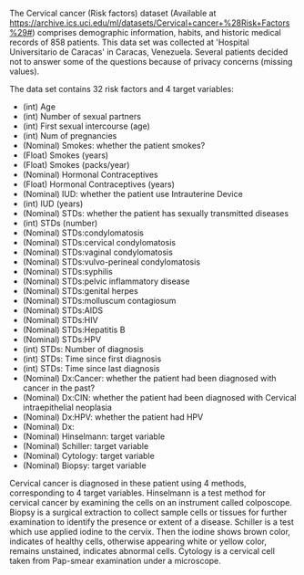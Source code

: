 The Cervical cancer (Risk factors) dataset (Available at https://archive.ics.uci.edu/ml/datasets/Cervical+cancer+%28Risk+Factors%29#) comprises demographic information, habits, and historic medical records of 858 patients. This data set was collected at 'Hospital Universitario de Caracas' in Caracas, Venezuela. Several patients decided not to answer some of the questions because of privacy concerns (missing values).

The data set contains 32 risk factors and 4 target variables:

- (int) Age
- (int) Number of sexual partners
- (int) First sexual intercourse (age)
- (int) Num of pregnancies
- (Nominal) Smokes: whether the patient smokes?
- (Float) Smokes (years)
- (Float) Smokes (packs/year)
- (Nominal) Hormonal Contraceptives
- (Float) Hormonal Contraceptives (years)
- (Nominal) IUD: whether the patient use Intrauterine Device
- (int) IUD (years)
- (Nominal) STDs: whether the patient has sexually transmitted diseases
- (int) STDs (number)
- (Nominal) STDs:condylomatosis
- (Nominal) STDs:cervical condylomatosis
- (Nominal) STDs:vaginal condylomatosis
- (Nominal) STDs:vulvo-perineal condylomatosis
- (Nominal) STDs:syphilis
- (Nominal) STDs:pelvic inflammatory disease
- (Nominal) STDs:genital herpes
- (Nominal) STDs:molluscum contagiosum
- (Nominal) STDs:AIDS
- (Nominal) STDs:HIV
- (Nominal) STDs:Hepatitis B
- (Nominal) STDs:HPV
- (int) STDs: Number of diagnosis
- (int) STDs: Time since first diagnosis
- (int) STDs: Time since last diagnosis
- (Nominal) Dx:Cancer: whether the patient had been diagnosed with cancer in the past?
- (Nominal) Dx:CIN: whether the patient had been diagnosed with Cervical intraepithelial neoplasia
- (Nominal) Dx:HPV: whether the patient had HPV
- (Nominal) Dx:
- (Nominal) Hinselmann: target variable
- (Nominal) Schiller: target variable
- (Nominal) Cytology: target variable
- (Nominal) Biopsy: target variable

Cervical cancer is diagnosed in these patient using 4 methods, corresponding to 4 target variables. Hinselmann is a test method for cervical cancer by examining the cells on an instrument called colposcope. Biopsy is a surgical extraction to collect sample cells or tissues for further examination to identify the presence or extent of a disease. Schiller is a test which use applied iodine to the cervix. Then the iodine shows brown color, indicates of healthy cells, otherwise appearing white or yellow color, remains unstained, indicates abnormal cells. Cytology is a cervical cell taken from Pap-smear examination under a microscope.
